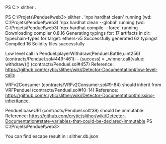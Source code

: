 PS C:\> slither .

PS C:\Projets\Penduel\web3> slither . 
'npx hardhat clean' running (wd: C:\Projets\Penduel\web3)
'npx hardhat clean --global' running (wd: C:\Projets\Penduel\web3)
'npx hardhat compile --force' running
Downloading compiler 0.8.16
Generating typings for: 17 artifacts in dir: typechain-types for target: ethers-v5
Successfully generated 62 typings!
Compiled 16 Solidity files successfully


Low level call in Penduel.playerWithdraw(Penduel.Battle,uint256) (contracts/Penduel.sol#449-461):
        - (success) = _winner.call{value: withdraw}() (contracts/Penduel.sol#457)
Reference: https://github.com/crytic/slither/wiki/Detector-Documentation#low-level-calls

VRFv2Consumer (contracts/VRFv2Consumer.sol#9-84) should inherit from VRFPenduel (contracts/Penduel.sol#10-14)
Reference: https://github.com/crytic/slither/wiki/Detector-Documentation#missing-inheritance

Penduel.baseURI (contracts/Penduel.sol#39) should be immutable 
Reference: https://github.com/crytic/slither/wiki/Detector-Documentation#state-variables-that-could-be-declared-immutable
PS C:\Projets\Penduel\web3>



You can find escape result in : slither.db.json
